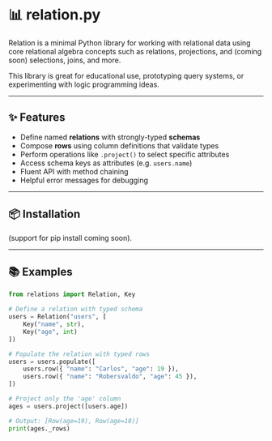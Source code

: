 # 📊 relation.py

Relation is a minimal Python library for working with relational data using core
relational algebra concepts such as relations, projections, and (coming soon)
selections, joins, and more.

This library is great for educational use, prototyping query systems, or
experimenting with logic programming ideas.

---

## ✨ Features

- Define named **relations** with strongly-typed **schemas**
- Compose **rows** using column definitions that validate types
- Perform operations like `.project()` to select specific attributes
- Access schema keys as attributes (e.g. `users.name`)
- Fluent API with method chaining
- Helpful error messages for debugging

---

## 📦 Installation

(support for pip install coming soon).

---

## 📚 Examples

```py
from relations import Relation, Key

# Define a relation with typed schema
users = Relation("users", [
    Key("name", str),
    Key("age", int)
])

# Populate the relation with typed rows
users = users.populate([
    users.row({ "name": "Carlos", "age": 19 }),
    users.row({ "name": "Robersvaldo", "age": 45 }),
])

# Project only the 'age' column
ages = users.project([users.age])

# Output: [Row(age=19), Row(age=18)]
print(ages._rows)
```
